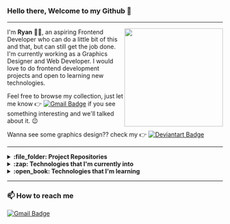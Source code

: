 ### Hello there, Welcome to my Github :wave:

---

<img align='right' src="https://media.giphy.com/media/M9kgjEsLG6LMbYC9dl/giphy.gif" width="230">

I'm **Ryan** :man_technologist:, an aspiring Frontend Developer who can do a little bit of this and that, but can still get the job done. I'm currently working as a Graphics Designer and Web Developer. I would love to do frontend development projects and open to learning new technologies. 

Feel free to browse my collection, just let me know :point_right: [![Gmail Badge](https://img.shields.io/badge/Gmail-D14836?style=flat-square&logo=gmail&logoColor=white&link=mailto:rapry.olarte@gmail.com)](mailto:rapry.olarte@gmail.com) if you see something interesting and we'll talked about it. :wink:

Wanna see some graphics design?? check my :point_right: [![Deviantart Badge](https://img.shields.io/badge/DeviantArt-05CC47?style=flat-square&logo=deviantart&logoColor=white)](https://www.deviantart.com/ryapache)

---

<details>
  <summary>
    <b> :file_folder: Project Repositories</b>
  </summary>
  
#### Personal Projects
  - **[DL Store](https://github.com/RapRy/downloadStore-react)** (built with reactjs)
  - **[DownloadStore API](https://github.com/RapRy/downloadportal-nodejs)**
  - **[DL Store](https://github.com/RapRy/dlPortal)** (built with PHP)
  - **[Simple Blog Site](https://github.com/RapRy/universityofschoolscolleges)**
  - **[idol ecommerce](https://github.com/RapRy/idolEcommerce)**

#### Work Related
  - **[Portal 15](https://github.com/RapRy/portal15---PHP)**
  - **[Portal 14](https://github.com/RapRy/portal14-PHP)**
  - **[Portal 13](https://github.com/RapRy/contentPortal-template13)**
  - **[Portal 1](https://github.com/RapRy/contentportal-template1)**
  - **[Portal 9](https://github.com/RapRy/contentportal-template9)**
  - **[Portal 6](https://github.com/RapRy/contentportal-template6-reactjs)**
  - **[Portal 3](https://github.com/RapRy/contentportal-template3)**

#### From FrontendMentor
  - **[bookmark landing page](https://github.com/RapRy/bookmarklandingpage-frontendmentor)**
  - **[blogr landing page](https://github.com/RapRy/blogrlandingpage-frontendmentor)**
  - **[job listing](https://github.com/RapRy/joblistingfrontendmentor)**
  - **[ip address tracker](https://github.com/RapRy/ipaddresstracker-frontendmentor)**
  
---
</details>
  
<details>
  <summary><b>:zap: Technologies that I'm currently into</b></summary>
  
  #### Coding
  
  ![Html5](https://img.shields.io/badge/HTML5-323330?style=flat&logo=html5)
  ![Css3](https://img.shields.io/badge/CSS3-264de4?style=flat&logo=css3&logoColor=white)
  ![Javascript](https://img.shields.io/badge/JavaScript-323330?style=flat&logo=javascript&logoColor=F7DF1E)
  ![Jquery](https://img.shields.io/badge/jQuery-0769AD?style=flat&logo=jquery&logoColor=white)
  ![php](https://img.shields.io/badge/PHP-777BB4?style=flat&logo=php&logoColor=white)
  ![reactjs](https://img.shields.io/badge/React-20232A?style=flat&logo=react&logoColor=61DAFB)
  ![redux](https://img.shields.io/badge/Redux-593D88?style=flat&logo=redux&logoColor=white)
  ![nodejs](https://img.shields.io/badge/Node.js-339933?style=flat&logo=nodedotjs&logoColor=white)
  ![pug](https://img.shields.io/badge/Pug-E3C29B?style=flat&logo=pug&logoColor=black)
  ![material ui](https://img.shields.io/badge/Material--UI-0081CB?style=flat&logo=material-ui&logoColor=white)
  ![tailwindcss](https://img.shields.io/badge/Tailwind_CSS-38B2AC?style=flat&logo=tailwind-css&logoColor=white)
  ![bootstrap](https://img.shields.io/badge/Bootstrap-563D7C?style=flat&logo=bootstrap&logoColor=white)
  ![styled components](https://img.shields.io/badge/styled--components-DB7093?style=flat&logo=styled-components&logoColor=white)
  ![sass](https://img.shields.io/badge/Sass-CC6699?style=flat&logo=sass&logoColor=white)
  ![mysql](https://img.shields.io/badge/MySQL-00000F?style=flat&logo=mysql&logoColor=white)
  ![mongodb](https://img.shields.io/badge/MongoDB-4EA94B?style=flat&logo=mongodb&logoColor=white)
  
#### Designing
  ![figma](https://img.shields.io/badge/Figma-F24E1E?style=flat&logo=figma&logoColor=white)
  ![photoshop](https://img.shields.io/badge/Adobe-Photoshop-31A8FF?style=flat&logo=Adobe-Photoshop&labelColor=0a446b&logoWidth=15)
  ![illustrator](https://img.shields.io/badge/Adobe%20Illustrator-FF9A00?style=flat&logo=adobe%20illustrator&logoColor=white)
  ![adobexs](https://img.shields.io/badge/Adobe%20XD-470137?style=flat&logo=Adobe%20XD&logoColor=#FF61F6)
  ![premiere pro](https://img.shields.io/badge/Adobe%20Premiere%20Pro-9999FF?style=flat&logo=Adobe%20Premiere%20Pro&logoColor=white)
  ![lightroom](https://img.shields.io/badge/Adobe%20Lightroom-31A8FF?style=flat&logo=Adobe%20Lightroom&logoColor=white)
  ![after effects](https://img.shields.io/badge/Adobe-After%20Effects-CF96FD?style=flat&logo=Adobe-After-Effects&labelColor=393665&logoWidth=15)
  
---
</details>

<details>
  <summary><b>:open_book: Technologies that I'm learning</b></summary>
  
  <br />
  
  ![react native](https://img.shields.io/badge/React_Native-20232A?style=flat&logo=react&logoColor=61DAFB)
  ![typescript](https://img.shields.io/badge/TypeScript-007ACC?style=flat&logo=typescript&logoColor=white)
  ![laravel](https://img.shields.io/badge/Laravel-FF2D20?style=flat&logo=laravel&logoColor=white)
</details>

---

### :mailbox: How to reach me

[![Gmail Badge](https://img.shields.io/badge/rapry.olarte@gmail.com-D14836?style=social&logo=gmail&label=Gmail%20Account&message=yes)](mailto:rapry.olarte@gmail.com)

